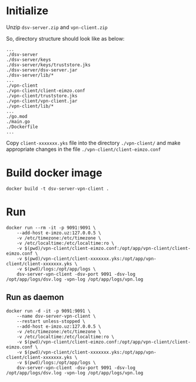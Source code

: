 # Initialize

Unzip `dsv-server.zip` and `vpn-client.zip`

So, directory structure should look like as below:
```
...
./dsv-server
./dsv-server/keys
./dsv-server/keys/truststore.jks
./dsv-server/dsv-server.jar
./dsv-server/lib/*
...
./vpn-client
./vpn-client/client-eimzo.conf
./vpn-client/truststore.jks
./vpn-client/vpn-client.jar
./vpn-client/lib/*
...
./go.mod
./main.go
./Dockerfile
...
```

Copy `client-xxxxxxx.yks` file into the directory `./vpn-client/` and make appropriate changes in the file `./vpn-client/client-eimzo.conf`

# Build docker image

```
docker build -t dsv-server-vpn-client .
```

# Run

```
docker run --rm -it -p 9091:9091 \
    --add-host e-imzo.uz:127.0.0.5 \
    -v /etc/timezone:/etc/timezone \
    -v /etc/localtime:/etc/localtime:ro \
    -v $(pwd)/vpn-client/client-eimzo.conf:/opt/app/vpn-client/client-eimzo.conf \
    -v $(pwd)/vpn-client/client-xxxxxxx.yks:/opt/app/vpn-client/client-xxxxxxx.yks \
    -v $(pwd)/logs:/opt/app/logs \
    dsv-server-vpn-client -dsv-port 9091 -dsv-log /opt/app/logs/dsv.log -vpn-log /opt/app/logs/vpn.log
```

## Run as daemon

```
docker run -d -it -p 9091:9091 \
    --name dsv-server-vpn-client \
    --restart unless-stopped \
    --add-host e-imzo.uz:127.0.0.5 \
    -v /etc/timezone:/etc/timezone \
    -v /etc/localtime:/etc/localtime:ro \
    -v $(pwd)/vpn-client/client-eimzo.conf:/opt/app/vpn-client/client-eimzo.conf \
    -v $(pwd)/vpn-client/client-xxxxxxx.yks:/opt/app/vpn-client/client-xxxxxxx.yks \
    -v $(pwd)/logs:/opt/app/logs \
    dsv-server-vpn-client -dsv-port 9091 -dsv-log /opt/app/logs/dsv.log -vpn-log /opt/app/logs/vpn.log
```